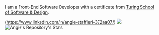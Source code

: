 I am a Front-End Software Developer with a certificate from [Turing School of Software & Design](https://turing.edu/).

(https://www.linkedin.com/in/angie-staffieri-372aa07/)
<img src="https://img.shields.io/badge/LinkedIn-0077B5?style=for-the-badge&logo=linkedin&logoColor=white" />
![Angie's Repository's Stats](https://github-readme-stats.vercel.app/api?username=arstaffieri&show_icons=true)

